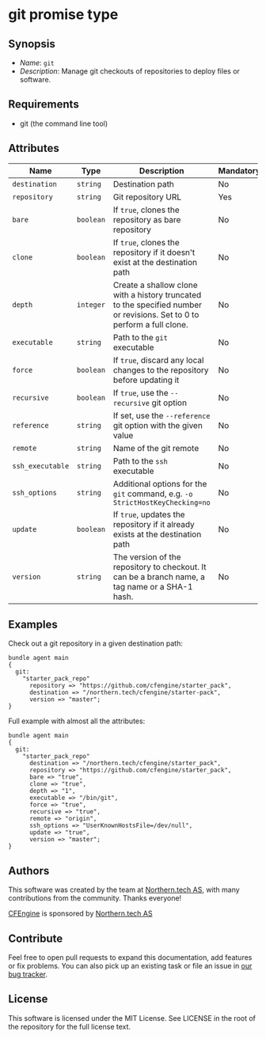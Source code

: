 # git promise type

## Synopsis

* *Name*: `git`
* *Description*: Manage git checkouts of repositories to deploy files or software.

## Requirements

* git (the command line tool)

## Attributes

| Name            | Type      | Description                                                                                                             | Mandatory | Default  |
| --------------- | --------- | ----------------------------------------------------------------------------------------------------------------------- | --------- | -------- |
| `destination`   | `string`  | Destination path                                                                                                        | No        | Promiser |
| `repository`    | `string`  | Git repository URL                                                                                                      | Yes       | -        |
| `bare`          | `boolean` | If `true`, clones the repository as bare repository                                                                     | No        | -        |
| `clone`         | `boolean` | If `true`, clones the repository if it doesn't exist at the destination path                                            | No        | -        |
| `depth`         | `integer` | Create a shallow clone with a history truncated to the specified number or revisions. Set to 0 to perform a full clone. | No        | `0`      |
| `executable`    | `string`  | Path to the `git` executable                                                                                            | No        | `git`    |
| `force`         | `boolean` | If `true`, discard any local changes to the repository before updating it                                               | No        | -        |
| `recursive`     | `boolean` | If `true`, use the `--recursive` git option                                                                             | No        | `yes`    |
| `reference`     | `string`  | If set, use the `--reference` git option with the given value                                                           | No        | -        |
| `remote`        | `string`  | Name of the git remote                                                                                                  | No        | `origin` |
| `ssh_executable`| `string`  | Path to the `ssh` executable                                                                                            | No        | `ssh`    |
| `ssh_options`   | `string`  | Additional options for the `git` command, e.g. `-o StrictHostKeyChecking=no`                                            | No        | -        |
| `update`        | `boolean` | If `true`, updates the repository if it already exists at the destination path                                          | No        | -        |
| `version`       | `string`  | The version of the repository to checkout. It can be a branch name, a tag name or a SHA-1 hash.                         | No        | `HEAD`   |

## Examples

Check out a git repository in a given destination path:

```cfengine3
bundle agent main
{
  git:
    "starter_pack_repo"
      repository => "https://github.com/cfengine/starter_pack",
      destination => "/northern.tech/cfengine/starter-pack",
      version => "master";
}
```

Full example with almost all the attributes:

```cfengine3
bundle agent main
{
  git:
    "starter_pack_repo"
      destination => "/northern.tech/cfengine/starter_pack",
      repository => "https://github.com/cfengine/starter_pack",
      bare => "true",
      clone => "true",
      depth => "1",
      executable => "/bin/git",
      force => "true",
      recursive => "true",
      remote => "origin",
      ssh_options => "UserKnownHostsFile=/dev/null",
      update => "true",
      version => "master";
}
```

## Authors

This software was created by the team at [Northern.tech AS](https://northern.tech), with many contributions from the community. Thanks everyone!

[CFEngine](https://cfengine.com) is sponsored by [Northern.tech AS](https://northern.tech)

## Contribute

Feel free to open pull requests to expand this documentation, add features or fix problems.
You can also pick up an existing task or file an issue in [our bug tracker](https://tracker.mender.io/issues/).

## License

This software is licensed under the MIT License. See LICENSE in the root of the repository for the full license text.
